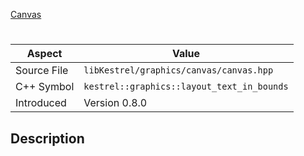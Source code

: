 [Canvas](index.md)
# 
| Aspect | Value |
| --- | --- |
| Source File | `libKestrel/graphics/canvas/canvas.hpp` |
| C++ Symbol | `kestrel::graphics::layout_text_in_bounds` |
| Introduced | Version 0.8.0 |
## Description
